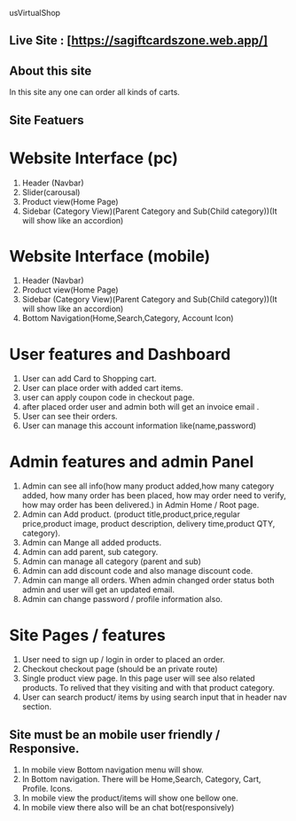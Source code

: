 usVirtualShop

## Live Site : [https://sagiftcardszone.web.app/]

## About this site

In this site any one can order all kinds of carts.

## Site Featuers

# Website Interface (pc)

1.  Header (Navbar)
2.  Slider(carousal)
3.  Product view(Home Page)
4.  Sidebar (Category View)(Parent Category and Sub(Child category))(It will show like an accordion)

# Website Interface (mobile)

1.  Header (Navbar)
2.  Product view(Home Page)
3.  Sidebar (Category View)(Parent Category and Sub(Child category))(It will show like an accordion)
4.  Bottom Navigation(Home,Search,Category, Account Icon)

# User features and Dashboard

1. User can add Card to Shopping cart.
2. User can place order with added cart items.
3. user can apply coupon code in checkout page.
4. after placed order user and admin both will get an invoice email .
5. User can see their orders.
6. User can manage this account information like(name,password)

# Admin features and admin Panel

1. Admin can see all info(how many product added,how many category added, how many order has been placed, how may order need to verify, how may order has been delivered.) in Admin Home / Root page.
2. Admin can Add product. (product title,product,price,regular price,product image, product description, delivery time,product QTY, category).
3. Admin can Mange all added products.
4. Admin can add parent, sub category.
5. Admin can manage all category (parent and sub)
6. Admin can add discount code and also manage discount code.
7. Admin can mange all orders. When admin changed order status both admin and user will get an updated email.
8. Admin can change password / profile information also.

# Site Pages / features

1. User need to sign up / login in order to placed an order.
2. Checkout checkout page (should be an private route)
3. Single product view page. In this page user will see also related products. To relived that they visiting and with that product category.
4. User can search product/ items by using search input that in header nav section.

## Site must be an mobile user friendly / Responsive.

1. In mobile view Bottom navigation menu will show.
2. In Bottom navigation. There will be Home,Search, Category, Cart, Profile. Icons.
3. In mobile view the product/items will show one bellow one.
4. In mobile view there also will be an chat bot(responsively)
